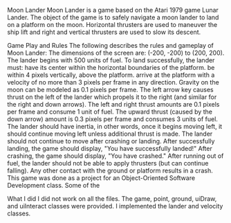 Moon Lander
Moon Lander is a game based on the Atari 1979 game Lunar Lander. The object of the game is to safely navigate a moon lander to land on a platform on the moon. Horizontal thrusters are used to maneuver the ship lift and right and vertical thrusters are used to slow its descent.

Game Play and Rules
The following describes the rules and gameplay of Moon Lander:
The dimensions of the screen are: (-200, -200) to (200, 200).
The lander begins with 500 units of fuel.
To land successfully, the lander must:
have its center within the horizontal boundaries of the platform.
be within 4 pixels vertically, above the platform.
arrive at the platform with a velocity of no more than 3 pixels per frame in any direction.
Gravity on the moon can be modeled as 0.1 pixels per frame.
The left arrow key causes thrust on the left of the lander which propels it to the right (and similar for the right and down arrows).
The left and right thrust amounts are 0.1 pixels per frame and consume 1 unit of fuel.
The upward thrust (caused by the down arrow) amount is 0.3 pixels per frame and consumes 3 units of fuel.
The lander should have inertia, in other words, once it begins moving left, it should continue moving left unless additional thrust is made.
The lander should not continue to move after crashing or landing.
After successfully landing, the game should display, "You have successfully landed!"
After crashing, the game should display, "You have crashed."
After running out of fuel, the lander should not be able to apply thrusters (but can continue falling).
Any other contact with the ground or platform results in a crash.
This game was done as a project for an Object-Oriented Software Development class. Some of the 

What I did
I did not work on all the files. The game, point, ground, uiDraw, and uiInteract classes were provided. I implemented the lander and velocity classes.
